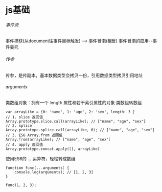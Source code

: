 # js基础
###### 事件流
事件捕获(从document往事件目标触发) --> 事件冒泡(相反)
事件冒泡的应用--事件委托
###### 传参
传参，是传副本，基本数据类型会拷贝一份，引用数据类型拷贝引用地址
###### arguments
类数组对象：拥有一个 length 属性和若干索引属性的对象
类数组转数组
```
var arrayLike = {0: 'name', 1: 'age', 2: 'sex', length: 3 }
// 1. slice 返回值
Array.prototype.slice.call(arrayLike); // ["name", "age", "sex"] 
// 2. splice
Array.prototype.splice.call(arrayLike, 0); // ["name", "age", "sex"] 
// 3. ES6 Array.from 返回值
Array.from(arrayLike); // ["name", "age", "sex"] 
// 4. apply 返回值
Array.prototype.concat.apply([], arrayLike)
```
使用ES6的 ... 运算符，轻松转成数组
```
function func(...arguments) {
    console.log(arguments); // [1, 2, 3]
}

func(1, 2, 3);
```